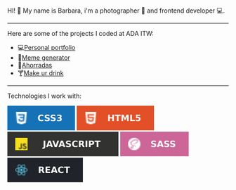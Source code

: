 HI! 🤗
My name is Barbara, i'm a photographer 📸 and frontend developer 💻.

______
Here are some of the projects I coded at ADA ITW:

- 💻[Personal portfolio](https://github.com/barbarakrzisnik/Modulo1-Portfoliopersonal)
- 🤖[Meme generator](https://github.com/barbarakrzisnik/Modulo2-Generador-de-memes)
- 💸[Ahorradas](https://github.com/CandelaOlha/ahorradas)
- 🍸[Make ur drink](https://github.com/barbarakrzisnik?tab=repositories)

______
Technologies I work with: <br>

<img src="CSS.svg"> <img src="HTML.svg"> <img src="JS.svg">
<img src="SASS.svg"> <img src="REACT.svg">
